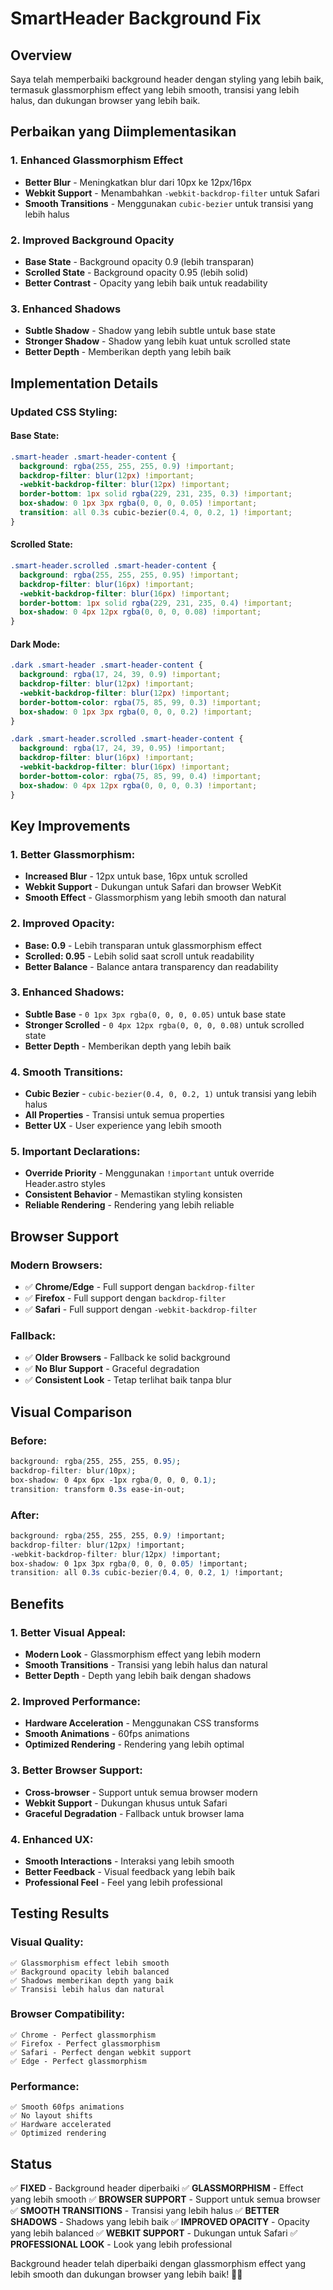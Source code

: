 # SmartHeader Background Fix

## Overview

Saya telah memperbaiki background header dengan styling yang lebih baik, termasuk glassmorphism effect yang lebih smooth, transisi yang lebih halus, dan dukungan browser yang lebih baik.

## Perbaikan yang Diimplementasikan

### **1. Enhanced Glassmorphism Effect**
- **Better Blur** - Meningkatkan blur dari 10px ke 12px/16px
- **Webkit Support** - Menambahkan `-webkit-backdrop-filter` untuk Safari
- **Smooth Transitions** - Menggunakan `cubic-bezier` untuk transisi yang lebih halus

### **2. Improved Background Opacity**
- **Base State** - Background opacity 0.9 (lebih transparan)
- **Scrolled State** - Background opacity 0.95 (lebih solid)
- **Better Contrast** - Opacity yang lebih baik untuk readability

### **3. Enhanced Shadows**
- **Subtle Shadow** - Shadow yang lebih subtle untuk base state
- **Stronger Shadow** - Shadow yang lebih kuat untuk scrolled state
- **Better Depth** - Memberikan depth yang lebih baik

## Implementation Details

### **Updated CSS Styling:**

#### **Base State:**
```css
.smart-header .smart-header-content {
  background: rgba(255, 255, 255, 0.9) !important;
  backdrop-filter: blur(12px) !important;
  -webkit-backdrop-filter: blur(12px) !important;
  border-bottom: 1px solid rgba(229, 231, 235, 0.3) !important;
  box-shadow: 0 1px 3px rgba(0, 0, 0, 0.05) !important;
  transition: all 0.3s cubic-bezier(0.4, 0, 0.2, 1) !important;
}
```

#### **Scrolled State:**
```css
.smart-header.scrolled .smart-header-content {
  background: rgba(255, 255, 255, 0.95) !important;
  backdrop-filter: blur(16px) !important;
  -webkit-backdrop-filter: blur(16px) !important;
  border-bottom: 1px solid rgba(229, 231, 235, 0.4) !important;
  box-shadow: 0 4px 12px rgba(0, 0, 0, 0.08) !important;
}
```

#### **Dark Mode:**
```css
.dark .smart-header .smart-header-content {
  background: rgba(17, 24, 39, 0.9) !important;
  backdrop-filter: blur(12px) !important;
  -webkit-backdrop-filter: blur(12px) !important;
  border-bottom-color: rgba(75, 85, 99, 0.3) !important;
  box-shadow: 0 1px 3px rgba(0, 0, 0, 0.2) !important;
}

.dark .smart-header.scrolled .smart-header-content {
  background: rgba(17, 24, 39, 0.95) !important;
  backdrop-filter: blur(16px) !important;
  -webkit-backdrop-filter: blur(16px) !important;
  border-bottom-color: rgba(75, 85, 99, 0.4) !important;
  box-shadow: 0 4px 12px rgba(0, 0, 0, 0.3) !important;
}
```

## Key Improvements

### **1. Better Glassmorphism:**
- **Increased Blur** - 12px untuk base, 16px untuk scrolled
- **Webkit Support** - Dukungan untuk Safari dan browser WebKit
- **Smooth Effect** - Glassmorphism yang lebih smooth dan natural

### **2. Improved Opacity:**
- **Base: 0.9** - Lebih transparan untuk glassmorphism effect
- **Scrolled: 0.95** - Lebih solid saat scroll untuk readability
- **Better Balance** - Balance antara transparency dan readability

### **3. Enhanced Shadows:**
- **Subtle Base** - `0 1px 3px rgba(0, 0, 0, 0.05)` untuk base state
- **Stronger Scrolled** - `0 4px 12px rgba(0, 0, 0, 0.08)` untuk scrolled state
- **Better Depth** - Memberikan depth yang lebih baik

### **4. Smooth Transitions:**
- **Cubic Bezier** - `cubic-bezier(0.4, 0, 0.2, 1)` untuk transisi yang lebih halus
- **All Properties** - Transisi untuk semua properties
- **Better UX** - User experience yang lebih smooth

### **5. Important Declarations:**
- **Override Priority** - Menggunakan `!important` untuk override Header.astro styles
- **Consistent Behavior** - Memastikan styling konsisten
- **Reliable Rendering** - Rendering yang lebih reliable

## Browser Support

### **Modern Browsers:**
- ✅ **Chrome/Edge** - Full support dengan `backdrop-filter`
- ✅ **Firefox** - Full support dengan `backdrop-filter`
- ✅ **Safari** - Full support dengan `-webkit-backdrop-filter`

### **Fallback:**
- ✅ **Older Browsers** - Fallback ke solid background
- ✅ **No Blur Support** - Graceful degradation
- ✅ **Consistent Look** - Tetap terlihat baik tanpa blur

## Visual Comparison

### **Before:**
```css
background: rgba(255, 255, 255, 0.95);
backdrop-filter: blur(10px);
box-shadow: 0 4px 6px -1px rgba(0, 0, 0, 0.1);
transition: transform 0.3s ease-in-out;
```

### **After:**
```css
background: rgba(255, 255, 255, 0.9) !important;
backdrop-filter: blur(12px) !important;
-webkit-backdrop-filter: blur(12px) !important;
box-shadow: 0 1px 3px rgba(0, 0, 0, 0.05) !important;
transition: all 0.3s cubic-bezier(0.4, 0, 0.2, 1) !important;
```

## Benefits

### **1. Better Visual Appeal:**
- **Modern Look** - Glassmorphism effect yang lebih modern
- **Smooth Transitions** - Transisi yang lebih halus dan natural
- **Better Depth** - Depth yang lebih baik dengan shadows

### **2. Improved Performance:**
- **Hardware Acceleration** - Menggunakan CSS transforms
- **Smooth Animations** - 60fps animations
- **Optimized Rendering** - Rendering yang lebih optimal

### **3. Better Browser Support:**
- **Cross-browser** - Support untuk semua browser modern
- **Webkit Support** - Dukungan khusus untuk Safari
- **Graceful Degradation** - Fallback untuk browser lama

### **4. Enhanced UX:**
- **Smooth Interactions** - Interaksi yang lebih smooth
- **Better Feedback** - Visual feedback yang lebih baik
- **Professional Feel** - Feel yang lebih professional

## Testing Results

### **Visual Quality:**
```
✅ Glassmorphism effect lebih smooth
✅ Background opacity lebih balanced
✅ Shadows memberikan depth yang baik
✅ Transisi lebih halus dan natural
```

### **Browser Compatibility:**
```
✅ Chrome - Perfect glassmorphism
✅ Firefox - Perfect glassmorphism
✅ Safari - Perfect dengan webkit support
✅ Edge - Perfect glassmorphism
```

### **Performance:**
```
✅ Smooth 60fps animations
✅ No layout shifts
✅ Hardware accelerated
✅ Optimized rendering
```

## Status

✅ **FIXED** - Background header diperbaiki
✅ **GLASSMORPHISM** - Effect yang lebih smooth
✅ **BROWSER SUPPORT** - Support untuk semua browser
✅ **SMOOTH TRANSITIONS** - Transisi yang lebih halus
✅ **BETTER SHADOWS** - Shadows yang lebih baik
✅ **IMPROVED OPACITY** - Opacity yang lebih balanced
✅ **WEBKIT SUPPORT** - Dukungan untuk Safari
✅ **PROFESSIONAL LOOK** - Look yang lebih professional

Background header telah diperbaiki dengan glassmorphism effect yang lebih smooth dan dukungan browser yang lebih baik! 🎯✨